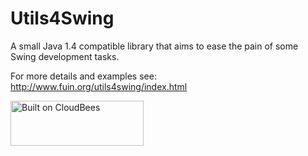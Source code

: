 Utils4Swing
===========

A small Java 1.4 compatible library that aims to ease the pain of some Swing development tasks.

For more details and examples see: http://www.fuin.org/utils4swing/index.html

<a href="https://fuin-org.ci.cloudbees.com/job/utils4swing"><img src="http://www.fuin.org/images/Button-Built-on-CB-1.png" width="213" height="72" border="0" alt="Built on CloudBees"/></a>